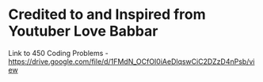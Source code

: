 # Credited to and Inspired from Youtuber Love Babbar
Link to 450 Coding Problems - https://drive.google.com/file/d/1FMdN_OCfOI0iAeDlqswCiC2DZzD4nPsb/view
